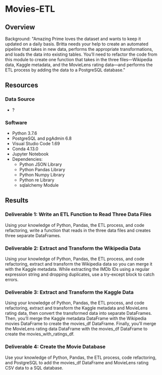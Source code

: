 # Movies-ETL

## Overview

Background:
"Amazing Prime loves the dataset and wants to keep it updated on a daily basis. Britta needs your help to create an automated pipeline that takes in new data, performs the appropriate transformations, and loads the data into existing tables. You’ll need to refactor the code from this module to create one function that takes in the three files—Wikipedia data, Kaggle metadata, and the MovieLens rating data—and performs the ETL process by adding the data to a PostgreSQL database."

## Resources
### Data Source 
- ?

### Software
- Python 3.7.6
- PostgreSQL and pgAdmin 6.8
- Visual Studio Code 1.69
- Conda 4.13.0
- Jupyter Notebook 
- Dependencies:
  - Python JSON Library
  - Python Pandas Library
  - Python Numpy Library
  - Python re Library
  - sqlalchemy Module 

## Results

### Deliverable 1: Write an ETL Function to Read Three Data Files
Using your knowledge of Python, Pandas, the ETL process, and code refactoring, write a function that reads in the three data files and creates three separate DataFrames.

### Deliverable 2: Extract and Transform the Wikipedia Data
Using your knowledge of Python, Pandas, the ETL process, and code refactoring, extract and transform the Wikipedia data so you can merge it with the Kaggle metadata. While extracting the IMDb IDs using a regular expression string and dropping duplicates, use a try-except block to catch errors.

### Deliverable 3: Extract and Transform the Kaggle Data
Using your knowledge of Python, Pandas, the ETL process, and code refactoring, extract and transform the Kaggle metadata and MovieLens rating data, then convert the transformed data into separate DataFrames. Then, you’ll merge the Kaggle metadata DataFrame with the Wikipedia movies DataFrame to create the movies_df DataFrame. Finally, you’ll merge the MovieLens rating data DataFrame with the movies_df DataFrame to create the movies_with_ratings_df.

### Deliverable 4: Create the Movie Database
Use your knowledge of Python, Pandas, the ETL process, code refactoring, and PostgreSQL to add the movies_df DataFrame and MovieLens rating CSV data to a SQL database.
